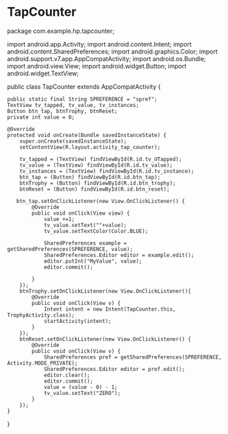 # TapCounter

package com.example.hp.tapcounter;

import android.app.Activity;
import android.content.Intent;
import android.content.SharedPreferences;
import android.graphics.Color;
import android.support.v7.app.AppCompatActivity;
import android.os.Bundle;
import android.view.View;
import android.widget.Button;
import android.widget.TextView;

public class TapCounter extends AppCompatActivity {

    public static final String SPREFERENCE = "spref";
    TextView tv_tapped, tv_value, tv_instances;
    Button btn_tap, btnTrophy, btnReset;
    private int value = 0;

    @Override
    protected void onCreate(Bundle savedInstanceState) {
        super.onCreate(savedInstanceState);
        setContentView(R.layout.activity_tap_counter);

        tv_tapped = (TextView) findViewById(R.id.tv_UTapped);
        tv_value = (TextView) findViewById(R.id.tv_value);
        tv_instances = (TextView) findViewById(R.id.tv_instance);
        btn_tap = (Button) findViewById(R.id.btn_tap);
        btnTrophy = (Button) findViewById(R.id.btn_trophy);
        btnReset = (Button) findViewById(R.id.btn_reset);

       btn_tap.setOnClickListener(new View.OnClickListener() {
            @Override
            public void onClick(View view) {
                value +=1;
                tv_value.setText(""+value);
                tv_value.setTextColor(Color.BLUE);

                SharedPreferences example = getSharedPreferences(SPREFERENCE, value);
                SharedPreferences.Editor editor = example.edit();
                editor.putInt("MyValue", value);
                editor.commit();

            }
        });
        btnTrophy.setOnClickListener(new View.OnClickListener(){
            @Override
            public void onClick(View v) {
                Intent intent = new Intent(TapCounter.this, TrophyActivity.class);
                startActivity(intent);
            }
        });
        btnReset.setOnClickListener(new View.OnClickListener() {
            @Override
            public void onClick(View v) {
                SharedPreferences pref = getSharedPreferences(SPREFERENCE, Activity.MODE_PRIVATE);
                SharedPreferences.Editor editor = pref.edit();
                editor.clear();
                editor.commit();
                value = (value - 0) - 1;
                tv_value.setText("ZERO");
            }
        });
    }
}
